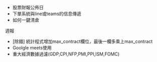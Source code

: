 * 股票財報公佈日
* 下單系統與line或teams的信息傳遞
* 如何一鍵清倉


週報
* \[除錯\] 統計程式增加max_contract欄位，最後一欄多乘上max_contract
* Goolgle meets使用
* 重大經濟數據過濾(GDP,CPI,NFP,PMI,PPI,ISM,FOMC)